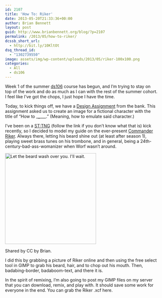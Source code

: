 ```yaml
---
id: 2107
title: 'How To: Riker'
date: 2013-05-20T21:33:36+00:00
author: Brian Bennett
layout: post
guid: http://www.brianbennett.org/blog/?p=2107
permalink: /2013/05/how-to-riker/
dcssb_short_url:
  - http://bit.ly/10KltOt
dsq_thread_id:
  - "1302739550"
image: assets/img/wp-content/uploads/2013/05/riker-100x100.png
categories:
  - All
  - ds106
---
```

Week 1 of the summer [ds106](http://www.ds106.us) course has begun, and I&#8217;m trying to stay on top of the work and do as much as I can with the rest of the summer cohort. I feel like I&#8217;ve got the chops, I just hope I have the time.

Today, to kick things off, we have a [Design Assignment](http://assignments.ds106.us/assignments/how-to-_________/) from the bank. This assignment asked us to create an image for a fictional character with the title of &#8220;How to \___\___\___.&#8221; (Meaning, how to emulate said character.)

I&#8217;ve been on a [ST:TNG](http://www.startrek.com/page/star-trek-the-next-generation) (follow the link if you don&#8217;t know what that is) kick recently, so I decided to model my guide on the ever-present [Commander Riker](http://en.wikipedia.org/wiki/William_Riker). Always there, letting his beard shine out (at least after season 1), playing sweet brass tunes on his trombone, and in general, being a 24th-century-bad-ass-womanizer when Worf wasn&#8217;t around.

<div id="attachment_2109" style="max-width: 310px" class="wp-caption aligncenter">
  <a href="http://www.ohheybrian.com/images/riker.png"><img src="http://blog.ohheybrian.com/wp-content/uploads/2013/05/riker-300x300.png" alt="Let the beard wash over you. I&#039;ll wait." width="300" height="300" class="size-medium wp-image-2109" srcset="https://blog.ohheybrian.com/wp-content/uploads/2013/05/riker-300x300.png 300w, https://blog.ohheybrian.com/wp-content/uploads/2013/05/riker-150x150.png 150w, https://blog.ohheybrian.com/wp-content/uploads/2013/05/riker-100x100.png 100w, https://blog.ohheybrian.com/wp-content/uploads/2013/05/riker.png 640w" sizes="(max-width: 300px) 100vw, 300px" /></a>

  <p class="wp-caption-text">
    Shared by CC by Brian.
  </p>
</div>

I did this by grabbing a picture of Riker online and then using the free select tool in GIMP to grab his beard, hair, and to chop out his mouth. Then, badabing-border, badaboom-text, and there it is.

In the spirit of remixing, I&#8217;m also going to post my GIMP files on my server that you can download, remix, and play with. It should save some work for everyone in the end. You can grab the Riker .xcf here.
